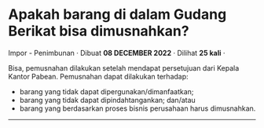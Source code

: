 Apakah barang di dalam Gudang Berikat bisa dimusnahkan?
=======================================================

Impor - Penimbunan · Dibuat **08 DECEMBER 2022** · Dilihat **25 kali** ·

Bisa, pemusnahan dilakukan setelah mendapat persetujuan dari Kepala Kantor Pabean. Pemusnahan dapat dilakukan terhadap:

*   barang yang tidak dapat dipergunakan/dimanfaatkan;
*   barang yang tidak dapat dipindahtangankan; dan/atau
*   barang yang berdasarkan proses bisnis perusahaan harus dimusnahkan.

  
  
  

* * *